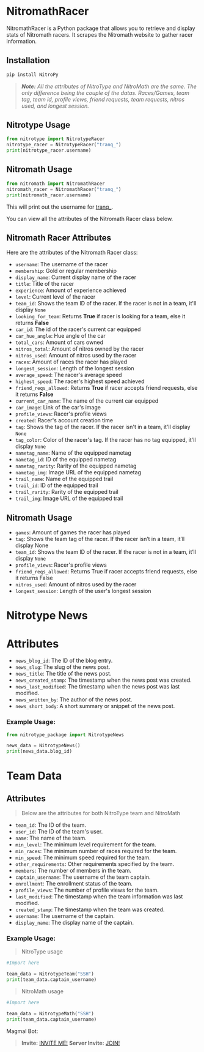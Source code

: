 

# NitromathRacer

NitromathRacer is a Python package that allows you to retrieve and display stats of Nitromath racers. It scrapes the Nitromath website to gather racer information.

## Installation

```bash
pip install NitroPy
```

> ***Note:*** *All the attributes of NitroType and NitroMath are the same. The only difference being the couple of the datas. Races/Games, team tag, team id, profile views, friend requests, team requests, nitros used, and longest session.*
## Nitrotype Usage

```python
from nitrotype import NitrotypeRacer
nitrotype_racer = NitrotypeRacer("tranq_")
print(nitrotype_racer.username)
```

## Nitromath Usage

```python
from nitromath import NitromathRacer
nitromath_racer = NitromathRacer("tranq_")
print(nitromath_racer.username)
```

This will print out the username for [tranq_](https://www.nitromath.com/racer/tranq_).

You can view all the attributes of the Nitromath Racer class below.

## Nitromath Racer Attributes

Here are the attributes of the Nitromath Racer class:

- `username`: The username of the racer
- `membership`: Gold or regular membership
- `display_name`: Current display name of the racer
- `title`: Title of the racer
- `experience`: Amount of experience achieved
- `level`: Current level of the racer
- `team_id`: Shows the team ID of the racer. If the racer is not in a team, it'll display `None`
- `looking_for_team`: Returns **True** if racer is looking for a team, else it returns **False**
- `car_id`: The id of the racer's current car equipped
- `car_hue_angle`: Hue angle of the car
- `total_cars`: Amount of cars owned
- `nitros_total`: Amount of nitros owned by the racer
- `nitros_used`: Amount of nitros used by the racer
- `races`: Amount of races the racer has played
- `longest_session`: Length of the longest session
- `average_speed`: The racer's average speed
- `highest_speed`: The racer's highest speed achieved
- `friend_reqs_allowed`: Returns **True** if racer accepts friend requests, else it returns **False**
- `current_car_name`: The name of the current car equipped
- `car_image`: Link of the car's image
- `profile_views`: Racer's profile views
- `created`: Racer's account creation time
- `tag`: Shows the tag of the racer. If the racer isn't in a team, it'll display `None`
- `tag_color`: Color of the racer's tag. If the racer has no tag equipped, it'll display `None`
- `nametag_name`: Name of the equipped nametag
- `nametag_id`: ID of the equipped nametag
- `nametag_rarity`: Rarity of the equipped nametag
- `nametag_img`: Image URL of the equipped nametag
- `trail_name`: Name of the equipped trail
- `trail_id`: ID of the equipped trail
- `trail_rarity`: Rarity of the equipped trail
- `trail_img`: Image URL of the equipped trail

## Nitromath Usage
- `games`: Amount of games the racer has played
- `tag`: Shows the team tag of the racer. If the racer isn’t in a team, it’ll display None
- `team_id`: Shows the team ID of the racer. If the racer is not in a team, it’ll display `None`
- `profile_views`: Racer's profile views
- `friend_reqs_allowed`: Returns True if racer accepts friend requests, else it returns False
- `nitros_used`: Amount of nitros used by the racer
- `longest_session`: Length of the user's longest session

# Nitrotype News

# Attributes
- `news_blog_id`: The ID of the blog entry.
- `news_slug`: The slug of the news post.
- `news_title`: The title of the news post.
- `news_created_stamp`: The timestamp when the news post was created.
- `news_last_modified`: The timestamp when the news post was last modified.
- `news_written_by`: The author of the news post.
- `news_short_body`: A short summary or snippet of the news post.

### Example Usage:
```python
from nitrotype_package import NitrotypeNews

news_data = NitrotypeNews()
print(news_data.blog_id)
```

# Team Data

## Attributes
> Below are the attributes for both NitroType team and NitroMath
- `team_id`: The ID of the team.
- `user_id`: The ID of the team's user.
- `name`: The name of the team.
- `min_level`: The minimum level requirement for the team.
- `min_races`: The minimum number of races required for the team.
- `min_speed`: The minimum speed required for the team.
- `other_requirements`: Other requirements specified by the team.
- `members`: The number of members in the team.
- `captain_username`: The username of the team captain.
- `enrollment`: The enrollment status of the team.
- `profile_views`: The number of profile views for the team.
- `last_modified`: The timestamp when the team information was last modified.
- `created_stamp`: The timestamp when the team was created.
- `username`: The username of the captain.
- `display_name`: The display name of the captain.

### Example Usage:
> NitroType usage
```python
#Import here

team_data = NitrotypeTeam("SSH")
print(team_data.captain_username)
```
> NitroMath usage
```python
#Import here

team_data = NitrotypeMath("SSH")
print(team_data.captain_username)
```

Magmal Bot: 
> **Invite:** [INVITE ME!](https://discord.com/api/oauth2/authorize?client_id=1162868251081060422&permissions=2483079168&scope=bot)
> **Server Invite:** [JOIN!](https://discord.gg/u3dyNmCVfT)